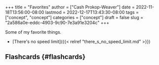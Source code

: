 +++
title = "Favorites"
author = ["Cash Prokop-Weaver"]
date = 2022-11-18T13:56:00-08:00
lastmod = 2022-12-17T13:43:30-08:00
tags = ["concept", "concept"]
categories = ["concept"]
draft = false
slug = "2a586a0e-eddc-4903-9c90-7e3a91e3204c"
+++

Some of my favorite things.

-   [There's no speed limit]({{< relref "there_s_no_speed_limit.md" >}})


## Flashcards {#flashcards}
